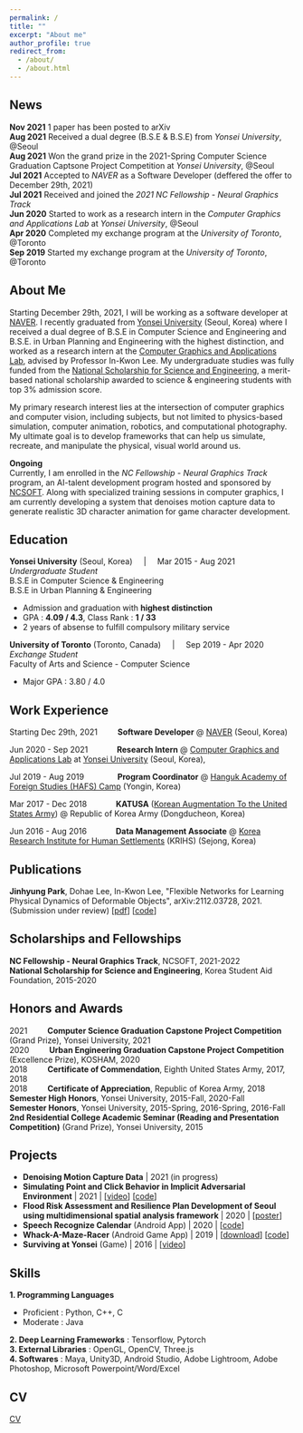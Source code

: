 ```yaml
---
permalink: /
title: ""
excerpt: "About me"
author_profile: true
redirect_from: 
  - /about/
  - /about.html
---
```


News
------
**Nov 2021** 1 paper has been posted to arXiv <br/>
**Aug 2021** Received a dual degree (B.S.E & B.S.E) from _Yonsei University_, @Seoul <br/>
**Aug 2021** Won the grand prize in the 2021-Spring Computer Science Graduation Captsone Project Competition at _Yonsei University_, @Seoul <br/>
**Jul 2021** Accepted to _NAVER_ as a Software Developer (deffered the offer to December 29th, 2021) <br/>
**Jul 2021** Received and joined the _2021 NC Fellowship - Neural Graphics Track_ <br/>
**Jun 2020** Started to work as a research intern in the _Computer Graphics and Applications Lab_ at _Yonsei University_, @Seoul <br/>
**Apr 2020** Completed my exchange program at the _University of Toronto_, @Toronto <br/>
**Sep 2019** Started my exchange program at the _University of Toronto_, @Toronto <br/>

About Me
------
Starting December 29th, 2021, I will be working as a software developer at [NAVER](https://www.navercorp.com/en). I recently graduated from [Yonsei University](https://www.yonsei.ac.kr/en_sc/) (Seoul, Korea) where I received a dual degree of B.S.E in Computer Science and Engineering and B.S.E. in Urban Planning and Engineering with the highest distinction, and worked as a research intern at the [Computer Graphics and Applications Lab](http://cga.yonsei.ac.kr/), advised by Professor In-Kwon Lee. My undergraduate studies was fully funded from the [National Scholarship for Science and Engineering](https://www.kosaf.go.kr/eng/jsp/aid/aid02_01_01.jsp), a merit-based national scholarship awarded to science & engineering students with top 3% admission score.

My primary research interest lies at the intersection of computer graphics and computer vision, including subjects, but not limited to physics-based simulation, computer animation, robotics, and computational photography. My ultimate goal is to develop frameworks that can help us simulate, recreate, and manipulate the physical, visual world around us.

**Ongoing**<br/>
Currently, I am enrolled in the _NC Fellowship - Neural Graphics Track_ program, an AI-talent development program hosted and sponsored by [NCSOFT](https://kr.ncsoft.com/en/index.do). Along with specialized training sessions in computer graphics, I am currently developing a system that denoises motion capture data to generate realistic 3D character animation for game character development. <br/>

Education
------
**Yonsei University** (Seoul, Korea) &nbsp; &nbsp; | &nbsp; &nbsp; Mar 2015 - Aug 2021 <br/>
_Undergraduate Student_ <br/>
B.S.E in Computer Science & Engineering <br/>
B.S.E in Urban Planning & Engineering <br/>
- Admission and graduation with **highest distinction** <br/>
-    GPA     : **4.09 / 4.3**, Class Rank : **1 / 33** <br/>
- 2 years of absense to fulfill compulsory military service <br/>

**University of Toronto** (Toronto, Canada) &nbsp; &nbsp; | &nbsp; &nbsp; Sep 2019 - Apr 2020 <br/>
_Exchange Student_ <br/>
Faculty of Arts and Science - Computer Science <br/>
- Major GPA  : 3.80 / 4.0 <br/>

Work Experience
------  
Starting Dec 29th, 2021 &nbsp; &nbsp; &nbsp; &nbsp; **Software Developer** @ [NAVER](https://www.navercorp.com/en) (Seoul, Korea) <br/>

Jun 2020 - Sep 2021 &nbsp; &nbsp; &nbsp; &nbsp; &nbsp; &nbsp; **Research Intern** @ [Computer Graphics and Applications Lab](http://cga.yonsei.ac.kr/) at [Yonsei University](https://www.yonsei.ac.kr/en_sc/) (Seoul, Korea), <br/>

Jul 2019 - Aug 2019 &nbsp; &nbsp; &nbsp; &nbsp; &nbsp; &nbsp; &nbsp; **Program Coordinator** @ [Hanguk Academy of Foreign Studies (HAFS) Camp](http://hafscamp.com/) (Yongin, Korea)  <br/>

Mar 2017 - Dec 2018 &nbsp; &nbsp; &nbsp; &nbsp; &nbsp; &nbsp; **KATUSA** ([Korean Augmentation To the United States Army](https://8tharmy.korea.army.mil/site/about/katusa-soldier-program.asp)) @ Republic of Korea Army (Dongducheon, Korea)  <br/>

Jun 2016 - Aug 2016 &nbsp; &nbsp; &nbsp; &nbsp; &nbsp; &nbsp; **Data Management Associate** @ [Korea Research Institute for Human Settlements](https://eng.krihs.re.kr/) (KRIHS) (Sejong, Korea) <br/>


Publications
------
**Jinhyung Park**, Dohae Lee, In-Kwon Lee, "Flexible Networks for Learning Physical Dynamics of Deformable Objects", arXiv:2112.03728, 2021. (Submission under review)
[[pdf](https://arxiv.org/pdf/2112.03728)] [[code](https://github.com/jinhyung-park-info/TP-Net)]

Scholarships and Fellowships
-----
**NC Fellowship - Neural Graphics Track**, NCSOFT, 2021-2022 <br/>
**National Scholarship for Science and Engineering**, Korea Student Aid Foundation, 2015-2020 <br/>

Honors and Awards
------
2021 &nbsp; &nbsp; &nbsp; &nbsp; **Computer Science Graduation Capstone Project Competition** (Grand Prize), Yonsei University, 2021 <br/>
2020 &nbsp; &nbsp; &nbsp; &nbsp; **Urban Engineering Graduation Capstone Project Competition** (Excellence Prize), KOSHAM, 2020 <br/>
2018 &nbsp; &nbsp; &nbsp; &nbsp; **Certificate of Commendation**, Eighth United States Army, 2017, 2018 <br/>
2018 &nbsp; &nbsp; &nbsp; &nbsp; **Certificate of Appreciation**, Republic of Korea Army, 2018 <br/>
**Semester High Honors**, Yonsei University, 2015-Fall, 2020-Fall <br/>
**Semester Honors**, Yonsei University, 2015-Spring, 2016-Spring, 2016-Fall <br/>
**2nd Residential College Academic Seminar (Reading and Presentation Competition)** (Grand Prize), Yonsei University, 2015 <br/>

Projects
------
- **Denoising Motion Capture Data** | 2021 (in progress)
- **Simulating Point and Click Behavior in Implicit Adversarial Environment** | 2021 | [[video](https://www.youtube.com/watch?v=DLQu1RDsS6w&t=143s)] [[code](https://github.com/SWCapstoneProject/Adversarial_PointAndClick)] <br/>
- **Flood Risk Assessment and Resilience Plan Development of Seoul using multidimensional spatial analysis framework** | 2020 | [[poster](https://drive.google.com/file/d/1KetUWL6CXgrbpvTFPV2UvpDSR71rPk3y/view?usp=sharing)]
- **Speech Recognize Calendar** (Android App) | 2020 | [[code](https://github.com/jinhyung-park-info/SpeechRecognizeCalender)] 
- **Whack-A-Maze-Racer** (Android Game App) | 2019 | [[download](https://play.google.com/store/apps/details?id=com.wamr.myapplication)] [[code](https://github.com/jinhyung-park-info/Whack-A-Maze-Racer)]
- **Surviving at Yonsei** (Game) | 2016 | [[video](https://www.youtube.com/watch?v=MNkkJPtQbtw)] 

Skills
------
**1. Programming Languages**
  - Proficient : Python, C++, C
  - Moderate : Java <br/>

**2. Deep Learning Frameworks** : Tensorflow, Pytorch <br/>
**3. External Libraries** : OpenGL, OpenCV, Three.js <br/>
**4. Softwares** : Maya, Unity3D, Android Studio, Adobe Lightroom, Adobe Photoshop, Microsoft Powerpoint/Word/Excel <br/>

CV
-----
[CV](https://github.com/jinhyung-park-info/jinhyung-park-info.github.io/raw/master/_pages/CV_Jinhyung_Park.pdf)
